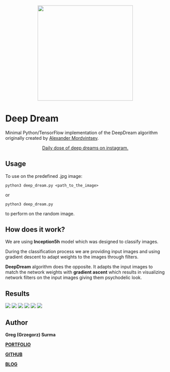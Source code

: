<h3 align="center">
  <img src="assets/deep_dream_icon_web.png" width="300">
</h3>

# Deep Dream

Minimal Python/TensorFlow implementation of the DeepDream algorithm originally created by [Alexander Mordvintsev](https://ai.googleblog.com/2015/06/inceptionism-going-deeper-into-neural.html).

<center><a href="https://www.instagram.com/__deep__dreams__/">Daily dose of deep dreams on instagram.</a></center>



## Usage

To use on the predefined .jpg image:
 
	python3 deep_dream.py <path_to_the_image>

or

	python3 deep_dream.py

to perform on the random image.

## How does it work?

We are using **Inception5h** model which was designed to classify images. 

During the classification process we are providing input images and using gradient descent to adapt weights to the images through filters. 

**DeepDream** algorithm does the opposite. It adapts the input images to match the network weights with **gradient ascent** which results in visualizing network filters on the input images giving them psychodelic look.



## Results

<img src="examples/deep_dream_0.jpeg">
<img src="examples/deep_dream_1.jpeg">
<img src="examples/deep_dream_2.jpeg">
<img src="examples/deep_dream_3.jpeg">
<img src="examples/deep_dream_4.jpeg">
<img src="examples/deep_dream_5.jpeg">


## Author

**Greg (Grzegorz) Surma**

[**PORTFOLIO**](https://gsurma.github.io)

[**GITHUB**](https://github.com/gsurma)

[**BLOG**](https://medium.com/@gsurma)
